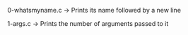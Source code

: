 0-whatsmyname.c -> Prints its name followed by a new line

1-args.c -> Prints the number of arguments passed to it
